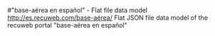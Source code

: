 #"base-aérea en español" - Flat file data model
http://es.recuweb.com/base-aérea/
Flat JSON file data model of the recuweb portal "base-aérea en español"

